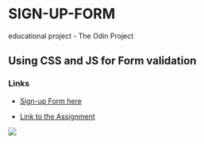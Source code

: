 # SIGN-UP-FORM

educational project - The Odin Project

## Using CSS and JS for Form validation

### Links

- [Sign-up Form here](https://alexei-t1.github.io/SIGN-UP-FORM/)

- [Link to the Assignment](https://www.theodinproject.com/paths/full-stack-javascript/courses/intermediate-html-and-css/lessons/sign-up-form)

![](https://github.com/Alexei-T1/SIGN-UP-FORM/tree/main/images/Screenshot_SIGN-UP-FORM.png)
